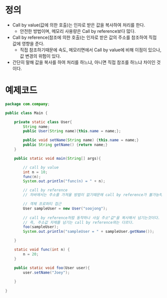 # 정의
- Call by value(값에 의한 호출)는 인자로 받은 값을 복사하여 처리를 한다. 
    - 안전한 방법이며, 메모리 사용량은 Call by reference보다 많다.
- Call by reference(참조에 의한 호출)는 인자로 받은 값의 주소를 참조하여 직접 값에 영향을 준다. 
    - 직접 참조하기때문에 속도, 메모리면에서 Call by value에 비해 이점이 있으나, 값 변경의 위험이 있다.
- 간단히 말해 값을 복사를 하여 처리를 하느냐, 아니면 직접 참조를 하느냐 차이인 것이다.


# 예제코드

```java
package com.company;

public class Main {

    private static class User{
        String name;
        public User(String name){this.name = name;};

        public void setName(String name) {this.name = name;}
        public String getName() {return name;}
    }

    public static void main(String[] args){

        // call by value
        int n = 10;
        func(n);
        System.out.println("func(n) = " + n);

        // call by reference
        // 자바에서는 주소를 가져올 방법이 없기때문에 call by reference가 불가능하다.

        // 객체 프로퍼티 접근
        User sampleUser = new User("soojong");
        
        // call by reference처럼 동작하나 사실 주소"값"을 복사해서 넘기는것이다.
        // 즉, 주소값 자체를 넘기는 call by reference와는 다르다.
        foo(sampleUser);
        System.out.println("sampleUser = " + sampleUser.getName());

    }

    static void func(int n) {
        n = 20;
    }

    public static void foo(User user){
        user.setName("Joey");
        
    }
    
}
```
